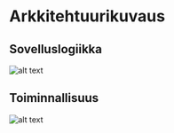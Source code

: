 # Arkkitehtuurikuvaus

## Sovelluslogiikka

![alt text](https://github.com/oskari83/ot-harjoitustyo/blob/master/pwmanager-app/pictures/new_architecture.png?raw=true)

## Toiminnallisuus

![alt text](https://github.com/oskari83/ot-harjoitustyo/blob/master/pwmanager-app/pictures/login_sequence.png?raw=true)